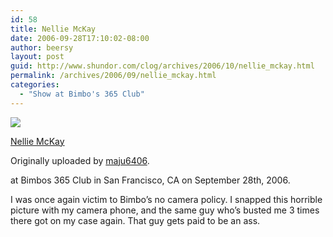 ```yaml
---
id: 58
title: Nellie McKay
date: 2006-09-28T17:10:02-08:00
author: beersy
layout: post
guid: http://www.shundor.com/clog/archives/2006/10/nellie_mckay.html
permalink: /archives/2006/09/nellie_mckay.html
categories:
  - "Show at Bimbo's 365 Club"
---
```

[![](http://static.flickr.com/122/257762583_35154bf37f_m.jpg)](http://www.flickr.com/photos/beersy/257762583/ "photo sharing")

[Nellie McKay](http://www.flickr.com/photos/beersy/257762583/)

Originally uploaded by [maju6406](http://www.flickr.com/people/beersy/).

at Bimbos 365 Club in San Francisco, CA on September 28th, 2006.

I was once again victim to Bimbo&#8217;s no camera policy. I snapped this horrible picture with my camera phone, and the same guy who&#8217;s busted me 3 times there got on my case again. That guy gets paid to be an ass.